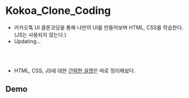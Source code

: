 # Kokoa_Clone_Coding
* 카카오톡 UI 클론코딩을 통해 나만의 UI를 만들어보며 HTML, CSS를 학습한다. (JS는 사용되지 않는다.)
* Updating...
<br/>
<br/>

* HTML, CSS, JS에 대한 [간략한 설명](https://github.com/MinsoftK/TIL/tree/master/HTML-CSS-JS)은 따로 정리해놨다.

## Demo
